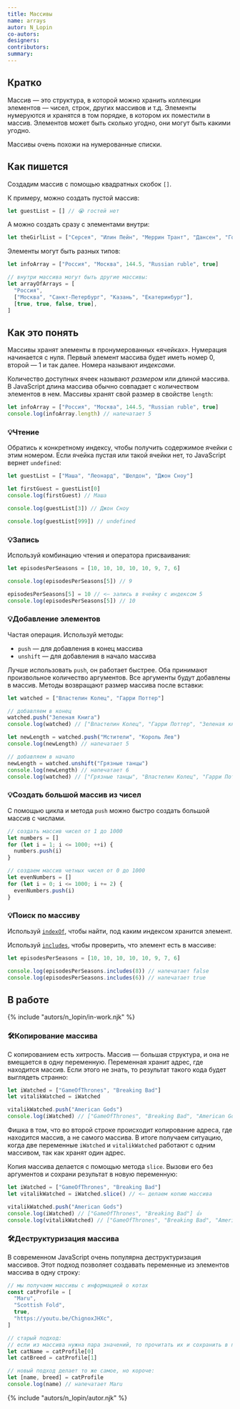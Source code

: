 ```yaml
---
title: Массивы
name: arrays
autor: N_Lopin
co-autors:
designers:
contributors:
summary:
---
```


## Кратко

Массив — это структура, в которой можно хранить коллекции элементов — чисел, строк, других массивов и т.д. Элементы нумеруются и хранятся в том порядке, в котором их поместили в массив. Элементов может быть сколько угодно, они могут быть какими угодно.

Массивы очень похожи на нумерованные списки.

## Как пишется

Создадим массив с помощью квадратных скобок `[]`.

К примеру, можно создать пустой массив:

```jsx
let guestList = [] // 😭 гостей нет
```

А можно создать сразу с элементами внутри:

```jsx
let theGirlList = ["Серсея", "Илин Пейн", "Меррин Трант", "Дансен", "Гора"]
```

Элементы могут быть разных типов:

```jsx
let infoArray = ["Россия", "Москва", 144.5, "Russian ruble", true]

// внутри массива могут быть другие массивы:
let arrayOfArrays = [
  "Россия",
  ["Москва", "Санкт-Петербург", "Казань", "Екатеринбург"],
  [true, true, false, true],
]
```

## Как это понять

Массивы хранят элементы в пронумерованных «ячейках». Нумерация начинается с нуля. Первый элемент массива будет иметь номер 0, второй — 1 и так далее. Номера называют _индексами_.

Количество доступных ячеек называют _размером_ или _длиной_ массива. В JavaScript длина массива обычно совпадает с количеством элементов в нем. Массивы хранят свой размер в свойстве `length`:

```jsx
let infoArray = ["Россия", "Москва", 144.5, "Russian ruble", true]
console.log(infoArray.length) // напечатает 5
```

### 💡Чтение

Обратись к конкретному индексу, чтобы получить содержимое ячейки с этим номером. Если ячейка пустая или такой ячейки нет, то JavaScript вернет `undefined`:

```jsx
let guestList = ["Маша", "Леонард", "Шелдон", "Джон Сноу"]

let firstGuest = guestList[0]
console.log(firstGuest) // Маша

console.log(guestList[3]) // Джон Сноу

console.log(guestList[999]) // undefined
```

### 💡Запись

Используй комбинацию чтения и оператора присваивания:

```jsx
let episodesPerSeasons = [10, 10, 10, 10, 10, 9, 7, 6]

console.log(episodesPerSeasons[5]) // 9

episodesPerSeasons[5] = 10 // <– запись в ячейку с индексом 5
console.log(episodesPerSeasons[5]) // 10
```

### 💡Добавление элементов

Частая операция. Используй методы:

- `push` — для добавления в конец массива
- `unshift` — для добавления в начало массива

Лучше использовать `push`, он работает быстрее. Оба принимают произвольное количество аргументов. Все аргументы будут добавлены в массив. Методы возвращают размер массива после вставки:

```jsx
let watched = ["Властелин Колец", "Гарри Поттер"]

// добавляем в конец
watched.push("Зеленая Книга")
console.log(watched) // ["Властелин Колец", "Гарри Поттер", "Зеленая книга"]

let newLength = watched.push("Мстители", "Король Лев")
console.log(newLength) // напечатает 5

// добавляем в начало
newLength = watched.unshift("Грязные танцы")
console.log(newLength) // напечатает 6
console.log(watched) // ["Грязные танцы", "Властелин Колец", "Гарри Поттер", "Зеленая книга", "Мстители", "Король Лев"]
```

### 💡Создать большой массив из чисел

С помощью цикла и метода `push` можно быстро создать большой массив с числами.

```jsx
// создать массив чисел от 1 до 1000
let numbers = []
for (let i = 1; i <= 1000; ++i) {
  numbers.push(i)
}

// создаем массив четных чисел от 0 до 1000
let evenNumbers = []
for (let i = 0; i <= 1000; i += 2) {
  evenNumbers.push(i)
}
```

### 💡Поиск по массиву

Используй [`indexOf`](/posts/js/doka/index-of/), чтобы найти, под каким индексом хранится элемент.

Используй [`includes`](/posts/js/doka/includes/), чтобы проверить, что элемент есть в массиве:

```jsx
let episodesPerSeasons = [10, 10, 10, 10, 10, 9, 7, 6]

console.log(episodesPerSeasons.includes(8)) // напечатает false
console.log(episodesPerSeasons.includes(6)) // напечатает true
```

## В работе

{% include "autors/n_lopin/in-work.njk" %}

### 🛠Копирование массива

С копированием есть хитрость. Массив — большая структура, и она не вмещается в одну переменную. Переменная хранит адрес, где находится массив. Если этого не знать, то результат такого кода будет выглядеть странно:

```jsx
let iWatched = ["GameOfThrones", "Breaking Bad"]
let vitalikWatched = iWatched

vitalikWatched.push("American Gods")
console.log(iWatched) // ["GameOfThrones", "Breaking Bad", "American Gods"] 🤷‍♂️
```

Фишка в том, что во второй строке происходит копирование адреса, где находится массив, а не самого массива. В итоге получаем ситуацию, когда две переменные `iWatched` и `vitalikWatched` работают с одним массивом, так как хранят один адрес.

Копия массива делается с помощью метода `slice`. Вызови его без аргументов и сохрани результат в новую переменную:

```jsx
let iWatched = ["GameOfThrones", "Breaking Bad"]
let vitalikWatched = iWatched.slice() // <– делаем копию массива

vitalikWatched.push("American Gods")
console.log(iWatched) // ["GameOfThrones", "Breaking Bad"] 👍
console.log(vitalikWatched) // ["GameOfThrones", "Breaking Bad", "American Gods"] 💪
```

### 🛠Деструктуризация массива

В современном JavaScript очень популярна деструктуризация массивов. Этот подход позволяет создавать переменные из элементов массива в одну строку:

```jsx
// мы получаем массивы с информацией о котах
const catProfile = [
  "Maru",
  "Scottish Fold",
  true,
  "https://youtu.be/ChignoxJHXc",
]

// старый подход:
// если из массива нужна пара значений, то прочитать их и сохранить в перменную
let catName = catProfile[0]
let catBreed = catProfile[1]

// новый подход делает то же самое, но короче:
let [name, breed] = catProfile
console.log(name) // напечатает Maru
```

{% include "autors/n_lopin/autor.njk" %}
